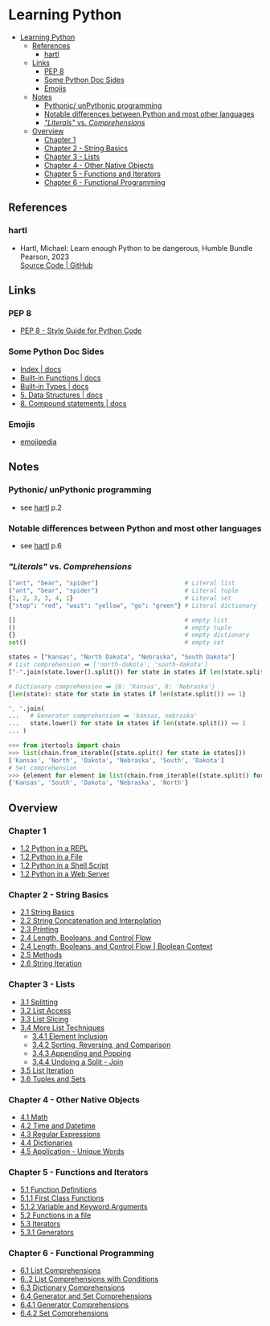 # Learning Python

- [Learning Python](#learning-python)
  - [References](#references)
    - [hartl](#hartl)
  - [Links](#links)
    - [PEP 8](#pep-8)
    - [Some Python Doc Sides](#some-python-doc-sides)
    - [Emojis](#emojis)
  - [Notes](#notes)
    - [Pythonic/ unPythonic programming](#pythonic-unpythonic-programming)
    - [Notable differences between Python and most other languages](#notable-differences-between-python-and-most-other-languages)
    - [*"Literals"* vs. *Comprehensions*](#literals-vs-comprehensions)
  - [Overview](#overview)
    - [Chapter 1](#chapter-1)
    - [Chapter 2 - String Basics](#chapter-2---string-basics)
    - [Chapter 3 - Lists](#chapter-3---lists)
    - [Chapter 4 - Other Native Objects](#chapter-4---other-native-objects)
    - [Chapter 5 - Functions and Iterators](#chapter-5---functions-and-iterators)
    - [Chapter 6 - Functional Programming](#chapter-6---functional-programming)

## References

### hartl

- Hartl, Michael: Learn enough Python to be dangerous, Humble Bundle Pearson, 2023  
  [Source Code | GitHub](https://github.com/learnenough/learn_enough_python_code_listings)

## Links

### PEP 8

- [PEP 8 - Style Guide for Python Code](https://peps.python.org/pep-0008/)

### Some Python Doc Sides

- [Index | docs](https://docs.python.org/3/genindex.html)
- [Built-in Functions | docs](https://docs.python.org/3/library/functions.html)
- [Built-in Types | docs](https://docs.python.org/3/library/stdtypes.html)
- [5. Data Structures | docs](https://docs.python.org/3/tutorial/datastructures.html)
- [8. Compound statements | docs](https://docs.python.org/3/reference/compound_stmts.html)

### Emojis

- [emojipedia](https://emojipedia.org/)

## Notes

### Pythonic/ unPythonic programming

- see [hartl](#hartl) p.2

### Notable differences between Python and most other languages

- see [hartl](#hartl) p.6

### *"Literals"* vs. *Comprehensions*

``` Python
["ant", "bear", "spider"]                        # Literal list
("ant", "bear", "spider")                        # Literal tuple
{1, 2, 3, 3, 4, 1}                               # Literal set
{"stop": "red", "wait": "yellow", "go": "green"} # Literal dictionary

[]                                               # empty list
()                                               # empty tuple
{}                                               # empty dictionary
set()                                            # empty set

states = ["Kansas", "North Dakota", "Nebraska", "South Dakota"]
# List comprehension ➡️ ['north-dakota', 'south-dakota']
["-".join(state.lower().split()) for state in states if len(state.split()) > 1]

# Dictionary comprehension ➡️ {6: 'Kansas', 8: 'Nebraska'}
{len(state): state for state in states if len(state.split()) == 1}

", ".join(
...   # Generator comprehension ➡️ 'kansas, nebraska'
...   state.lower() for state in states if len(state.split()) == 1
... )

>>> from itertools import chain
>>> list(chain.from_iterable([state.split() for state in states]))
['Kansas', 'North', 'Dakota', 'Nebraska', 'South', 'Dakota']
# Set comprehension
>>> {element for element in list(chain.from_iterable([state.split() for state in states]))}
{'Kansas', 'South', 'Dakota', 'Nebraska', 'North'}
```

## Overview

### Chapter 1

- [1.2 Python in a REPL](./chp001/README.001.md#12-python-in-a-repl)
- [1.2 Python in a File](./chp001/README.001.md#13-python-in-a-file)
- [1.2 Python in a Shell Script](./chp001/README.001.md#14-python-in-a-shell-script)
- [1.2 Python in a Web Server](./chp001/README.001.md#15-python-in-a-web-server)

### Chapter 2 - String Basics

- [2.1 String Basics](./chp002.strings/README.002.01.md#21-string-basics)
- [2.2 String Concatenation and Interpolation](./chp002.strings/README.002.01.md#22-concatenation-and-interpolation)
- [2.3 Printing](./chp002.strings/README.002.02.md#23-printing)
- [2.4 Length, Booleans, and Control Flow](./chp002.strings/README.002.02.md#24-length-boolean-and-control-flow)
- [2.4 Length, Booleans, and Control Flow | Boolean Context](./chp002.strings/README.002.03.md#24-length-boolean-and-control-flow)
- [2.5 Methods](./chp002.strings/README.002.03.md#25-methods)
- [2.6 String Iteration](./chp002.strings/README.002.03.md#26-string-iteration)

### Chapter 3 - Lists

- [3.1 Splitting](./chp003.lists/README.003.01.md#31-splitting)
- [3.2 List Access](./chp003.lists/README.003.01.md#32-list-access)
- [3.3 List Slicing](./chp003.lists/README.003.02.md#33-list-slicing)
- [3.4 More List Techniques](./chp003.lists/README.003.02.md#34-more-list-techniques)
  - [3.4.1 Element Inclusion](./chp003.lists/README.003.02.md#341-element-inclusion)
  - [3.4.2 Sorting, Reversing, and Comparison](./chp003.lists/README.003.02.md#342-sorting-reversing-and-comparison)
  - [3.4.3 Appending and Popping](./chp003.lists/README.003.02.md#343-appending-and-popping)
  - [3.4.4 Undoing a Split - Join](./chp003.lists/README.003.02.md#344-undoing-a-split---join)
- [3.5 List Iteration](./chp003.lists/README.003.03.md#35-list-iteration)
- [3.6 Tuples and Sets](./chp003.lists/README.003.04.tuples&set.md#36-tuples-and-sets)

### Chapter 4 - Other Native Objects

- [4.1 Math](./chp004.other-native-object/README.004.01.math.md#41-math)
- [4.2 Time and Datetime](./chp004.other-native-object/README.004.02.date-time.md#42-time-and-datetime)
- [4.3 Regular Expressions](./chp004.other-native-object/README.004.03.regex.md#43-regular-expressions---regex)
- [4.4 Dictionaries](./chp004.other-native-object/README.004.04.dictionaries.md#44-dictionaries)
- [4.5 Application - Unique Words](./chp004.other-native-object/README.004.05.exercise.unique-words.md)

### Chapter 5 - Functions and Iterators

- [5.1 Function Definitions](./chp005_functions_iterators/README.005.01.func.md#51-function-definitions)
- [5.1.1 First Class Functions](./chp005_functions_iterators/README.005.01.func.md#511-first-class-functions)
- [5.1.2 Variable and Keyword Arguments](./chp005_functions_iterators/README.005.01.func.md#512-variable-and-keyword-arguments)
- [5.2 Functions in a file](./chp005_functions_iterators/README.005.01.func.md#52-functions-in-a-file)
- [5.3 Iterators](./chp005_functions_iterators/README.005.02.iterators.md#53-iterators)
- [5.3.1 Generators](./chp005_functions_iterators/README.005.03.generators.md#531-generators)

### Chapter 6 - Functional Programming

- [6.1 List Comprehensions](./chp006_funcprog/README.006.01.funcprog.list-comprehensions.md#61-list-comprehensions)
- [6..2 List Comprehensions with Conditions](./chp006_funcprog/README.006.01.funcprog.list-comprehensions.md#62-list-comprehensions-with-conditions)
- [6.3 Dictionary Comprehensions](./chp006_funcprog/README.006.02.funcprog.dict-comprehensions.md#63-dictionary-comprehensions)
- [6.4 Generator and Set Comprehensions](./chp006_funcprog/README.006.03.funcprog.generator-set-comprehensions.md#64-generator-and-set-comprehensions)
- [6.4.1 Generator Comprehensions](./chp006_funcprog/README.006.03.funcprog.generator-set-comprehensions.md#641-generator-comprehensions)
- [6.4.2 Set Comprehensions](./chp006_funcprog/README.006.03.funcprog.generator-set-comprehensions.md#642-set-comprehensions)
